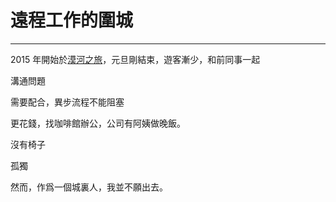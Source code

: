 # 遠程工作的圍城

---

2015 年開始於[漠河之旅](/zh/2015/a-trip-in-mohe)，元旦剛結束，遊客漸少，和前同事一起

溝通問題

需要配合，異步流程不能阻塞

更花錢，找咖啡館辦公，公司有阿姨做晚飯。

沒有椅子

孤獨

然而，作爲一個城裏人，我並不願出去。